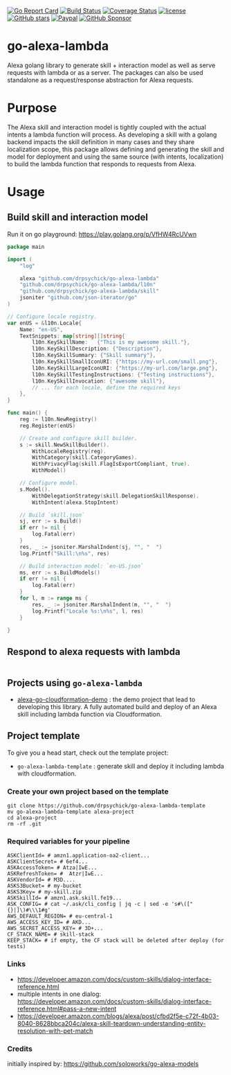 [![Go Report Card](https://goreportcard.com/badge/github.com/drpsychick/go-alexa-lambda)](https://goreportcard.com/report/github.com/drpsychick/go-alexa-lambda)
[![Build Status](https://app.travis-ci.com/DrPsychick/go-alexa-lambda.svg?branch=master)](https://app.travis-ci.com/DrPsychick/go-alexa-lambda)
[![Coverage Status](https://coveralls.io/repos/github/DrPsychick/go-alexa-lambda/badge.svg?branch=master)](https://coveralls.io/github/DrPsychick/go-alexa-lambda?branch=master)
[![license](https://img.shields.io/github/license/drpsychick/go-alexa-lambda.svg)](https://github.com/drpsychick/go-alexa-lambda/blob/master/LICENSE)
[![GitHub stars](https://img.shields.io/github/stars/drpsychick/go-alexa-lambda.svg)](https://github.com/drpsychick/go-alexa-lambda)
[![Paypal](https://img.shields.io/badge/donate-paypal-00457c.svg?logo=paypal)](https://www.paypal.com/cgi-bin/webscr?cmd=_s-xclick&hosted_button_id=FTXDN7LCDWUEA&source=url)
[![GitHub Sponsor](https://img.shields.io/badge/github-sponsor-blue?logo=github)](https://github.com/sponsors/DrPsychick)

# go-alexa-lambda
Alexa golang library to generate skill + interaction model as well as serve requests with lambda or as a server.
The packages can also be used standalone as a request/response abstraction for Alexa requests.

# Purpose
The Alexa skill and interaction model is tightly coupled with the actual intents a lambda function will process.
As developing a skill with a golang backend impacts the skill definition in many cases and they share localization scope,
this package allows defining and generating the skill and model for deployment and using the same source (with intents, localization) to
build the lambda function that responds to requests from Alexa.

# Usage
## Build skill and interaction model
Run it on go playground: https://play.golang.org/p/VfHW4RcUVwn
```go
package main

import (
	"log"

	alexa "github.com/drpsychick/go-alexa-lambda"
	"github.com/drpsychick/go-alexa-lambda/l10n"
	"github.com/drpsychick/go-alexa-lambda/skill"
	jsoniter "github.com/json-iterator/go"
)

// Configure locale registry.
var enUS = &l10n.Locale{
	Name: "en-US",
	TextSnippets: map[string][]string{
		l10n.KeySkillName:   {"This is my awesome skill."},
		l10n.KeySkillDescription: {"Description"},
		l10n.KeySkillSummary: {"Skill summary"},
		l10n.KeySkillSmallIconURI: {"https://my-url.com/small.png"},
		l10n.KeySkillLargeIconURI: {"https://my-url.com/large.png"},
		l10n.KeySkillTestingInstructions: {"Testing instructions"},
		l10n.KeySkillInvocation: {"awesome skill"},
		// ... for each locale, define the required keys
	},
}

func main() {
	reg := l10n.NewRegistry()
	reg.Register(enUS)

	// Create and configure skill builder.
	s := skill.NewSkillBuilder().
		WithLocaleRegistry(reg).
		WithCategory(skill.CategoryGames).
		WithPrivacyFlag(skill.FlagIsExportCompliant, true).
		WithModel()

	// Configure model.
	s.Model().
		WithDelegationStrategy(skill.DelegationSkillResponse).
		WithIntent(alexa.StopIntent)

	// Build `skill.json`
	sj, err := s.Build()
	if err != nil {
		log.Fatal(err)
	}
	res, _ := jsoniter.MarshalIndent(sj, "", "  ")
	log.Printf("Skill:\n%s", res)

	// Build interaction model: `en-US.json`
	ms, err := s.BuildModels()
	if err != nil {
		log.Fatal(err)
	}
	for l, m := range ms {
		res, _ := jsoniter.MarshalIndent(m, "", "  ")
		log.Printf("Locale %s:\n%s", l, res)
	}

}
```

## Respond to alexa requests with lambda
```go

```

## Projects using `go-alexa-lambda`
* [alexa-go-cloudformation-demo](https://github.com/DrPsychick/alexa-go-cloudformation-demo) : the demo project that lead to developing this library. A fully automated build and deploy of an Alexa skill including lambda function via Cloudformation.

## Project template
To give you a head start, check out the template project:
* `go-alexa-lambda-template` : generate skill and deploy it including lambda with cloudformation.

### Create your own project based on the template
```shell
git clone https://github.com/drpsychick/go-alexa-lambda-template
mv go-alexa-lambda-template alexa-project
cd alexa-project
rm -rf .git
```

### Required variables for your pipeline
```shell
ASKClientId= # amzn1.application-oa2-client...
ASKClientSecret= # 6ef4...
ASKAccessToken= # Atza|IwE...
ASKRefreshToken= # 	Atzr|IwE...
ASKVendorId= # M3D....
ASKS3Bucket= # my-bucket
ASKS3Key= # my-skill.zip
ASKSkillId= # amzn1.ask.skill.fe19...
ASK_CONFIG= # cat ~/.ask/cli_config | jq -c | sed -e 's#\(["{}|]\)#\\\1#g'
AWS_DEFAULT_REGION= # eu-central-1
AWS_ACCESS_KEY_ID= # AKD...
AWS_SECRET_ACCESS_KEY= # 3D+...
CF_STACK_NAME= # skill-stack
KEEP_STACK= # if empty, the CF stack will be deleted after deploy (for tests)
```

### Links
* https://developer.amazon.com/docs/custom-skills/dialog-interface-reference.html
* multiple intents in one dialog: https://developer.amazon.com/docs/custom-skills/dialog-interface-reference.html#pass-a-new-intent
* https://developer.amazon.com/blogs/alexa/post/cfbd2f5e-c72f-4b03-8040-8628bbca204c/alexa-skill-teardown-understanding-entity-resolution-with-pet-match

### Credits
initially inspired by: https://github.com/soloworks/go-alexa-models